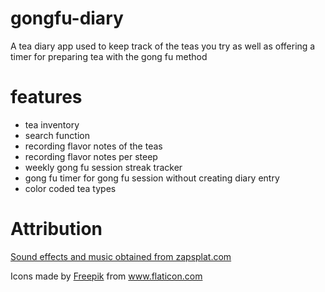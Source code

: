 # gongfu-diary
A tea diary app used to keep track of the teas you try as well as offering a timer for preparing tea with the gong fu method

# features
- tea inventory
- search function
- recording flavor notes of the teas
- recording flavor notes per steep 
- weekly gong fu session streak tracker
- gong fu timer for gong fu session without creating diary entry 
- color coded tea types 

# Attribution
<a href=”https://www.zapsplat.com”>Sound effects and music obtained from zapsplat.com</a>

<div>Icons made by <a href="https://www.freepik.com" title="Freepik">Freepik</a> from <a href="https://www.flaticon.com/" title="Flaticon">www.flaticon.com</a></div>
